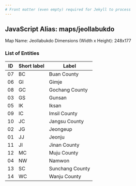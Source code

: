 ```yaml
---
# Front matter (even empty) required for Jekyll to process
---
```


## JavaScript Alias: maps/jeollabukdo

Map Name: Jeollabukdo
Dimensions (Width x Height): 248x177





### List of Entities

ID | Short label | Label
---|---|---|
07|BC|Buan County
06|GI|Gimje
08|GC|Gochang County
03|GS|Gunsan
05|IK|Iksan
09|IC|Imsil County
10|JC|Jangsu County
02|JG|Jeongeup
01|JJ|Jeonju
11|JI|Jinan County
12|MC|Muju County
04|NW|Namwon
13|SC|Sunchang County
14|WC|Wanju County

